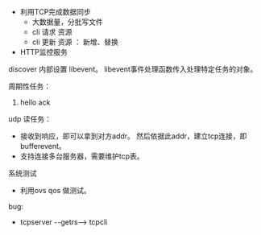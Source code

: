 - 利用TCP完成数据同步
  - 大数据量，分批写文件
  - cli 请求 资源
  - cli 更新 资源 ： 新增、替换
- HTTP监控服务


discover 内部设置 libevent。
libevent事件处理函数传入处理特定任务的对象。


周期性任务：
1. hello ack

udp 读任务：
  - 接收到响应，即可以拿到对方addr。 然后依据此addr，建立tcp连接，即bufferevent。
  - 支持连接多台服务器，需要维护tcp表。



系统测试
- 利用ovs qos 做测试。


bug:
- tcpserver --getrs--> tcpcli



















